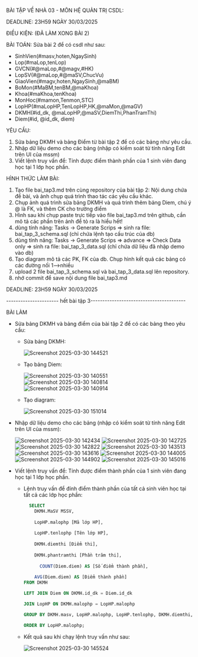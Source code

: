 BÀI TẬP VỀ NHÀ 03 - MÔN HỆ QUẢN TRỊ CSDL:

DEADLINE: 23H59 NGÀY 30/03/2025

ĐIỀU KIỆN: (ĐÃ LÀM XONG BÀI 2)

BÀI TOÁN: Sửa bài 2 để có csdl như sau:
  + SinhVien(#masv,hoten,NgaySinh)
  + Lop(#maLop,tenLop)
  + GVCN(#@maLop,#@magv,#HK)
  + LopSV(#@maLop,#@maSV,ChucVu)
  + GiaoVien(#magv,hoten,NgaySinh,@maBM)
  + BoMon(#MaBM,tenBM,@maKhoa)
  + Khoa(#maKhoa,tenKhoa)
  + MonHoc(#mamon,Tenmon,STC)
  + LopHP(#maLopHP,TenLopHP,HK,@maMon,@maGV)
  + DKMH(#id_dk, @maLopHP,@maSV,DiemThi,PhanTramThi)
  + Diem(#id, @id_dk, diem)

YÊU CẦU:
1. Sửa bảng DKMH và bảng Điểm từ bài tập 2 để có các bảng như yêu cầu.
2. Nhập dữ liệu demo cho các bảng (nhập có kiểm soát từ tính năng Edit trên UI của mssm)
3. Viết lệnh truy vấn để: Tính được điểm thành phần của 1 sinh viên đang học tại 1 lớp học phần.

HÌNH THỨC LÀM BÀI:
1. Tạo file bai_tap3.md trên cùng repository của bài tập 2:
   Nội dung chứa đề bài, và ảnh chụp quá trình thao tác các yêu cầu khác.
2. Chụp ảnh quá trình sửa bảng DKMH và quá trình thêm bảng Diem, chú ý @ là FK, và thêm CK cho trường điểm
3. Hình sau khi chụp paste trực tiếp vào file bai_tap3.md trên github, cần mô tả các phần trên ảnh để tỏ ra là hiểu hết!
4. dùng tính năng: Tasks -> Generate Scrips => sinh ra file: bai_tap_3_schema.sql  (chỉ chứa lệnh tạo cấu trúc của db)
5. dùng tính năng: Tasks -> Generate Scrips => advance => Check Data only => sinh ra file: bai_tap_3_data.sql  (chỉ chứa dữ liệu đã nhập demo vào db)
6. Tạo diagram mô tả các PK, FK của db. Chụp hình kết quả các bảng có các đường nối 1-->nhiều
7. upload 2 file  bai_tap_3_schema.sql và bai_tap_3_data.sql lên repository.
8. nhớ commit để save nội dung file bai_tap3.md

DEADLINE: 23H59 NGÀY 30/03/2025

---------------------- hết bài tập 3----------------------------------------

BÀI LÀM

- Sửa bảng DKMH và bảng điểm của bài tập 2 để có các bảng theo yêu cầu:
  + Sửa bảng DKMH:

    ![Screenshot 2025-03-30 144521](https://github.com/user-attachments/assets/b590ae27-93e5-44ec-913d-fc413cdc8c16)

  + Tạo bảng Diem:
 
    ![Screenshot 2025-03-30 140551](https://github.com/user-attachments/assets/cc40f6e6-d1d8-4130-b0d5-b19ab70b371c)
    ![Screenshot 2025-03-30 140814](https://github.com/user-attachments/assets/612d077a-c5c4-4f3d-801a-bc2994f7dd49)
    ![Screenshot 2025-03-30 140914](https://github.com/user-attachments/assets/3f566403-0b44-4e80-9d16-3441ebdacacd)

  + Tạo diagram:
 
    ![Screenshot 2025-03-30 151014](https://github.com/user-attachments/assets/5db55b44-2dc1-4984-9605-d0d84a2ab560)


- Nhập dữ liệu demo cho các bảng (nhập có kiểm soát từ tính năng Edit trên UI của mssm):
  
    ![Screenshot 2025-03-30 142434](https://github.com/user-attachments/assets/2aa95c2a-7f16-495f-91a9-dabbb147a94f)
    ![Screenshot 2025-03-30 142725](https://github.com/user-attachments/assets/b50932f6-1630-4063-b2b5-3680e97eb702)
    ![Screenshot 2025-03-30 142822](https://github.com/user-attachments/assets/31eb0606-85b8-4cb0-9875-4b226f449976)
    ![Screenshot 2025-03-30 143513](https://github.com/user-attachments/assets/11ca34e2-e2ad-4d28-aad9-2e90722d7804)
    ![Screenshot 2025-03-30 143616](https://github.com/user-attachments/assets/1110d4d7-4a07-4685-b97c-954def94a0bd)
    ![Screenshot 2025-03-30 144005](https://github.com/user-attachments/assets/b6d31a5c-7f6b-4a25-979a-ff18fbbda9ad)
    ![Screenshot 2025-03-30 144902](https://github.com/user-attachments/assets/b749e807-8189-4d83-b493-0abf9ef44066)
    ![Screenshot 2025-03-30 145016](https://github.com/user-attachments/assets/06b6a7be-091e-431b-afef-661e027c2579)

- Viết lệnh truy vấn để: Tính được điểm thành phần của 1 sinh viên đang học tại 1 lớp học phần.
  + Lệnh truy vấn để đính điểm thành phần của tất cả sinh viên học tại tất cả các lớp học phần:

    ```sql
      SELECT   
        DKMH.MaSV MSSV, 
        
        LopHP.malophp [Mã lớp HP], 
        
        LopHP.tenlophp [Tên lớp HP], 
        
        DKMH.diemthi [Điểm thi], 
        
        DKMH.phantramthi [Phần trăm thi], 
        
    	  COUNT(Diem.diem) AS [Số điểm thành phần],
     
        AVG(Diem.diem) AS [Điểm thành phần]      
    FROM DKMH
    
    LEFT JOIN Diem ON DKMH.id_dk = Diem.id_dk
    
    JOIN LopHP ON DKMH.malophp = LopHP.malophp
    
    GROUP BY DKMH.masv, LopHP.malophp, LopHP.tenlophp, DKMH.diemthi, DKMH.phantramthi
    
    ORDER BY LopHP.malophp;
  
  + Kết quả sau khi chạy lệnh truy vấn như sau:

    ![Screenshot 2025-03-30 145524](https://github.com/user-attachments/assets/11f64b95-20a6-470b-b73c-d3eefc5a68aa)
